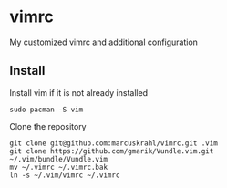 # vimrc
My customized vimrc and additional configuration

## Install

Install vim if it is not already installed

    sudo pacman -S vim
  
Clone the repository

    git clone git@github.com:marcuskrahl/vimrc.git .vim
    git clone https://github.com/gmarik/Vundle.vim.git ~/.vim/bundle/Vundle.vim
    mv ~/.vimrc ~/.vimrc.bak
    ln -s ~/.vim/vimrc ~/.vimrc
